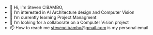 - 👋 Hi, I’m Steven CIBAMBO,
- 👀 I’m interested in AI Architecture design and Computer Vision
- 🌱 I’m currently learning Project Managment
- 💞️ I’m looking for a collaborate on a Computer Vision project
- 📫 How to reach me stevencibambo@gmail.com is my personal email

<!---
Stevencibambo/Stevencibambo is a ✨ special ✨ repository because its `README.md` (this file) appears on your GitHub profile.
You can click the Preview link to take a look at your changes.
--->
